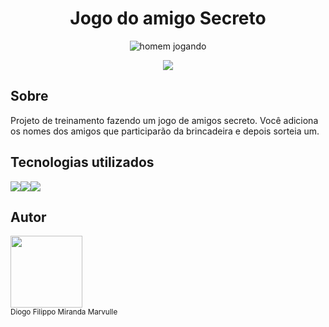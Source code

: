<h1 align="center"> Jogo do amigo Secreto </h1>
<p align="center">
<img loading="lazy" src="https://github.com/user-attachments/assets/c2f68511-656d-44d2-a03d-34c783281010" alt = "homem jogando"/>
</p>

<p align="center">
<img loading="lazy" src="https://img.shields.io/badge/Status-Completo-blue"/>
</p>

<h2>Sobre</h2>

<p>Projeto de treinamento fazendo um jogo de amigos secreto. Você adiciona os nomes dos amigos que participarão da brincadeira e depois sorteia um.</p>

<h2> Tecnologias utilizados</h2>

<img loading="lazy" src="https://img.shields.io/badge/HTML-00FF00"/><img loading="lazy" src="https://img.shields.io/badge/CSS-00FF00"/><img loading="lazy" src="https://img.shields.io/badge/JAVASCRIPT-DAA520"/>

<h2>Autor</h2>
<img loading="lazy" src="https://avatars.githubusercontent.com/u/203011504?v=4" width=115><br><sub>Diogo Filippo Miranda Marvulle</sub>
